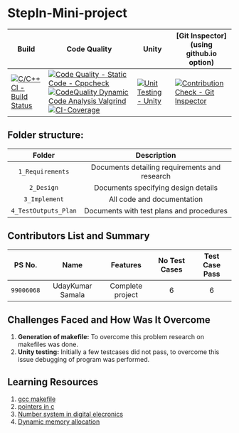 # StepIn-Mini-project

Build | Code Quality | Unity | [Git Inspector](using github.io option)
------|----------|-------|--------------
[![C/C++ CI - Build Status](https://github.com/medisettisurendra517/M1_conversion_model/actions/workflows/c%20CI.yml/badge.svg)](https://github.com/medisettisurendra517/M1_conversion_model/actions/workflows/c%20CI.yml) | [![Code Quality - Static Code - Cppcheck](https://github.com/medisettisurendra517/M1_conversion_model/actions/workflows/cppcheck.yml/badge.svg)](https://github.com/medisettisurendra517/M1_conversion_model/actions/workflows/cppcheck.yml) [![CodeQuality Dynamic Code Analysis Valgrind](https://github.com/medisettisurendra517/M1_conversion_model/actions/workflows/code%20q%20dynamic.yml/badge.svg)](https://github.com/medisettisurendra517/M1_conversion_model/actions/workflows/code%20q%20dynamic.yml) [![CI-Coverage](https://github.com/medisettisurendra517/M1_conversion_model/actions/workflows/gcov.yml/badge.svg)](https://github.com/medisettisurendra517/M1_conversion_model/actions/workflows/gcov.yml)| [![Unit Testing - Unity](https://github.com/medisettisurendra517/M1_conversion_model/actions/workflows/unity.yml/badge.svg)](https://github.com/medisettisurendra517/M1_conversion_model/actions/workflows/unity.yml) | [![Contribution Check - Git Inspector](https://github.com/medisettisurendra517/M1_conversion_model/actions/workflows/gitinspector.yml/badge.svg)](https://github.com/medisettisurendra517/M1_conversion_model/actions/workflows/gitinspector.yml)

## Folder structure:

| Folder | Description |
| :---: | :---: |
| `1_Requirements` | Documents detailing requirements and research |
| `2_Design` | Documents specifying design details |
| `3_Implement` | All code and documentation |
| `4_TestOutputs_Plan` | Documents with test plans and procedures |

## Contributors List and Summary

|PS No. |  Name   |    Features    |No Test Cases|Test Case Pass|
|:---:|:---:|:---:|:---:|:---:|
|`99006068` | UdayKumar Samala  | Complete project   | 6   | 6     |
    

## Challenges Faced and How Was It Overcome

1. **Generation of makefile:** To overcome this problem research on makefiles was done.
2. **Unity testing:** Initially a few testcases did not pass, to overcome this issue debugging of program was performed.

## Learning Resources
1. [gcc makefile](https://www3.ntu.edu.sg/home/ehchua/programming/cpp/gcc_make.html#zz-2.1)
2. [pointers in c](https://www.freecodecamp.org/news/pointers-in-c-are-not-as-difficult-as-you-think/)
3. [Number system in digital elecronics](https://learnabout-electronics.org/Digital/dig11.php)
4. [Dynamic memory allocation](https://www.programiz.com/c-programming/c-dynamic-memory-allocation)

